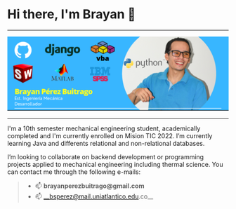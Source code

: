 # Hi there, I'm Brayan 👋
---

![alt text](https://github.com/bsperezb/bsperezb/blob/main/banner.png "Banner Brayan Pérez 1")

---


<p> I'm a 10th semester mechanical engineering student, academically completed and I'm currently enrolled on Mision TIC 2022.
I’m currently learning Java and differents relational and non-relational databases.</p>

<p> I’m looking to collaborate on backend development or programming projects applied to mechanical engineering including thermal science.
You can contact me  through the following e-mails: </p>

> * 📫  __brayanperezbuitrago@gmail.com__ 
> * 📫  __bsperez@mail.uniatlantico.edu.co__

<!---
bsperezb/bsperezb is a ✨ special ✨ repository because its `README.md` (this file) appears on your GitHub profile.
You can click the Preview link to take a look at your changes.
--->

